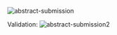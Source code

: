 ![abstract-submission](https://user-images.githubusercontent.com/22479231/54740835-cc989f80-4bbc-11e9-883e-aafe30e679d8.JPG)

Validation:
![abstract-submission2](https://user-images.githubusercontent.com/22479231/54740988-3b75f880-4bbd-11e9-8346-05f7f4c9b36d.JPG)
